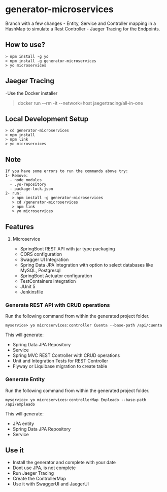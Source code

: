 # generator-microservices
 Branch with a few changes 
	- Entity, Service and Controller mapping in a HashMap to simulate a Rest Controller
	- Jaeger Tracing for the Endpoints.

## How to use?

```
> npm install -g yo
> npm install -g generator-microservices
> yo microservices
```

## Jaeger Tracing

-Use the Docker installer
> docker run --rm -it --network=host jaegertracing/all-in-one


## Local Development Setup

```
> cd generator-microservices
> npm install 
> npm link
> yo microservices
```

## Note

```
If you have some errors to run the commands above try:
1- Remove:
  - node_modules
  - .yo-repository
  - package-lock.json
2- run:
   > npm install -g generator-microservices
   > cd /generator-microservices
   > npm link
   > yo microservices
```

## Features

1. Microservice

    * SpringBoot REST API with jar type packaging
    * CORS configuration
    * Swagger UI Integration
    * Spring Data JPA integration with option to select databases like MySQL, Postgresql
    * SpringBoot Actuator configuration
    * TestContainers integration
    * JUnit 5 
    * Jenkinsfile

### Generate REST API with CRUD operations
Run the following command from within the generated project folder. 

`myservice> yo microservices:controller Cuenta --base-path /api/cuenta`

This will generate:
* Spring Data JPA Repository
* Service
* Spring MVC REST Controller with CRUD operations
* Unit and Integration Tests for REST Controller
* Flyway or Liquibase migration to create table

### Generate Entity
Run the following command from within the generated project folder. 

`myservice> yo microservices:controllerMap Empleado --base-path /api/empleado`

This will generate:
* JPA entity
* Spring Data JPA Repository
* Service

## Use it

- Install the generator and complete with your date
- Dont use JPA, is not complete
- Run Jaeger Tracing
- Create the ControllerMap
- Use it with SwaggerUI and JaegerUI



